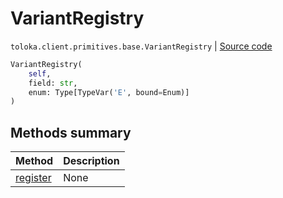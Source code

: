 # VariantRegistry
`toloka.client.primitives.base.VariantRegistry` | [Source code](https://github.com/Toloka/toloka-kit/blob/v0.1.24/src/client/primitives/base.py#L26)

```python
VariantRegistry(
    self,
    field: str,
    enum: Type[TypeVar('E', bound=Enum)]
)
```

## Methods summary

| Method | Description |
| :------| :-----------|
[register](toloka.client.primitives.base.VariantRegistry.register.md)| None
